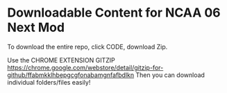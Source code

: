 # Downloadable Content for NCAA 06 Next Mod
To download the entire repo, click CODE, download Zip.

Use the CHROME EXTENSION GITZIP https://chrome.google.com/webstore/detail/gitzip-for-github/ffabmkklhbepgcgfonabamgnfafbdlkn
Then you can download individual folders/files easily!
